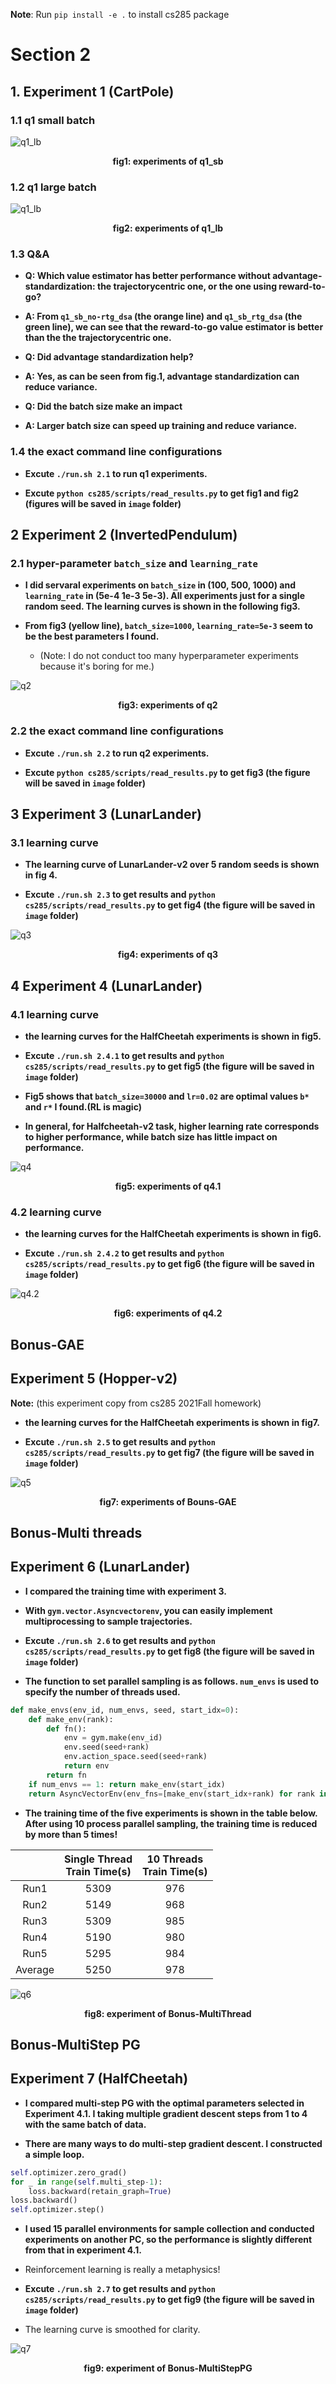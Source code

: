 **Note**: Run `pip install -e .` to install cs285 package


# Section 2
## 1. Experiment 1 (CartPole)


### 1.1 q1 small batch
![q1_lb](image/q1_sb.png)
**<center>fig1: experiments of q1_sb </center>**

### 1.2 q1 large batch
![q1_lb](image/q1_lb.png)
**<center>fig2: experiments of q1_lb </center>**

<!-- #region -->
### 1.3 Q&A

- **Q: Which value estimator has better performance without advantage-standardization: the trajectorycentric one, or the one using reward-to-go?**


- **A: From `q1_sb_no-rtg_dsa` (the orange line) and `q1_sb_rtg_dsa` (the green line), we can see that the reward-to-go value estimator is better than the the trajectorycentric one.**


- **Q: Did advantage standardization help?**


- **A: Yes, as can be seen from fig.1, advantage standardization can reduce variance.**


- **Q: Did the batch size make an impact**


- **A: Larger batch size can speed up training and reduce variance.**
<!-- #endregion -->

<!-- #region -->
### 1.4 the exact command line configurations

- **Excute `./run.sh 2.1` to run q1 experiments.**


- **Excute `python cs285/scripts/read_results.py` to get fig1 and fig2 (figures will be saved in `image` folder)**
<!-- #endregion -->

## 2 Experiment 2 (InvertedPendulum)

### 2.1 hyper-parameter `batch_size` and `learning_rate`

<!-- #region -->
- **I did servaral experiments on `batch_size` in (100, 500, 1000) and  `learning_rate` in (5e-4 1e-3 5e-3). All experiments just for a single random seed. The learning curves is shown in the following fig3.**


- **From fig3 (yellow line), `batch_size=1000`, `learning_rate=5e-3` seem to be the best parameters I found.**

    - (Note: I do not conduct too many hyperparameter experiments because it's boring for me.)


![q2](image/q2.png)
**<center>fig3: experiments of q2 </center>**
<!-- #endregion -->

<!-- #region -->
### 2.2 the exact command line configurations

- **Excute `./run.sh 2.2` to run q2 experiments.**


- **Excute `python cs285/scripts/read_results.py` to get fig3 (the figure will be saved in `image` folder)**
<!-- #endregion -->

<!-- #region -->
## 3 Experiment 3 (LunarLander)

### 3.1 learning curve

- **The learning curve of LunarLander-v2 over 5 random seeds is shown in fig 4.**


- **Excute `./run.sh 2.3` to get results and `python cs285/scripts/read_results.py` to get fig4 (the figure will be saved in `image` folder)**
<!-- #endregion -->

![q3](image/q3.png)
**<center>fig4: experiments of q3 </center>**

<!-- #region -->
## 4 Experiment 4 (LunarLander)

### 4.1 learning curve

- **the learning curves for the HalfCheetah experiments is shown in fig5.**


- **Excute `./run.sh 2.4.1` to get results and `python cs285/scripts/read_results.py` to get fig5 (the figure will be saved in `image` folder)**


- **Fig5 shows that `batch_size=30000` and `lr=0.02` are optimal values `b*` and `r*` I found.(RL is magic)**


- **In general, for Halfcheetah-v2 task, higher learning rate corresponds to higher performance, while batch size has little impact on performance.**
<!-- #endregion -->

![q4](image/q4_1.png)
**<center>fig5: experiments of q4.1 </center>**

<!-- #region -->
### 4.2 learning curve

- **the learning curves for the HalfCheetah experiments is shown in fig6.**


- **Excute `./run.sh 2.4.2` to get results and `python cs285/scripts/read_results.py` to get fig6 (the figure will be saved in `image` folder)**
<!-- #endregion -->

![q4.2](image/q4_2.png)
**<center>fig6: experiments of q4.2 </center>**

<!-- #region -->
## Bonus-GAE

## Experiment 5 (Hopper-v2) 
**Note:** (this experiment copy from cs285 2021Fall homework)


- **the learning curves for the HalfCheetah experiments is shown in fig7.**


- **Excute `./run.sh 2.5` to get results and `python cs285/scripts/read_results.py` to get fig7 (the figure will be saved in `image` folder)**
<!-- #endregion -->

![q5](image/q5.png)
**<center>fig7: experiments of Bouns-GAE </center>**

<!-- #region -->
## Bonus-Multi threads
## Experiment 6 (LunarLander)
- **I compared the training time with experiment 3.**


- **With `gym.vector.Asyncvectorenv`, you can easily implement multiprocessing to sample trajectories.**


- **Excute `./run.sh 2.6` to get results and `python cs285/scripts/read_results.py` to get fig8 (the figure will be saved in `image` folder)**


- **The function to set parallel sampling is as follows. `num_envs` is used to specify the number of threads used.**


```python
def make_envs(env_id, num_envs, seed, start_idx=0):
    def make_env(rank):
        def fn():
            env = gym.make(env_id)
            env.seed(seed+rank)
            env.action_space.seed(seed+rank)
            return env
        return fn
    if num_envs == 1: return make_env(start_idx)
    return AsyncVectorEnv(env_fns=[make_env(start_idx+rank) for rank in range(num_envs)])
```

- **The training time of the five experiments is shown in the table below. After using 10 process parallel sampling, the training time is reduced by more than 5 times!**

||Single Thread <br> Train Time(s)|10 Threads <br> Train Time(s)|
|:--:|:--:|:--:|
|Run1|5309|976|
|Run2|5149|968|
|Run3|5309|985|
|Run4|5190|980|
|Run5|5295|984|
|Average|5250|978|
<!-- #endregion -->

![q6](image/q6.png)
**<center> fig8: experiment of Bonus-MultiThread </center>**

<!-- #region -->
## Bonus-MultiStep PG
## Experiment 7 (HalfCheetah)

- **I compared multi-step PG with the optimal parameters selected in Experiment 4.1. I taking multiple gradient descent steps from 1 to 4 with the same batch of data.**


- **There are many ways to do multi-step gradient descent. I constructed a simple loop.**


``` python
self.optimizer.zero_grad()
for _ in range(self.multi_step-1):
    loss.backward(retain_graph=True)
loss.backward()
self.optimizer.step()
```

- **I used 15 parallel environments for sample collection and conducted experiments on another PC, so the performance is slightly different from that in experiment 4.1.**


- Reinforcement learning is really a metaphysics!


- **Excute `./run.sh 2.7` to get results and `python cs285/scripts/read_results.py` to get fig9 (the figure will be saved in `image` folder)**


- The learning curve is smoothed for clarity.
<!-- #endregion -->

![q7](image/q7.png)
**<center> fig9: experiment of Bonus-MultiStepPG </center>**
